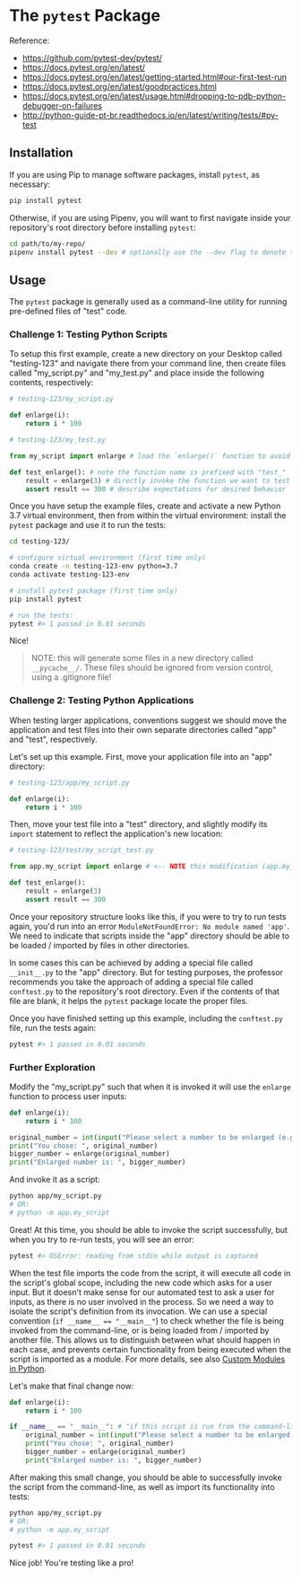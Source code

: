 # The `pytest` Package

Reference:

  + https://github.com/pytest-dev/pytest/
  + https://docs.pytest.org/en/latest/
  + https://docs.pytest.org/en/latest/getting-started.html#our-first-test-run
  + https://docs.pytest.org/en/latest/goodpractices.html
  + https://docs.pytest.org/en/latest/usage.html#dropping-to-pdb-python-debugger-on-failures
  + http://python-guide-pt-br.readthedocs.io/en/latest/writing/tests/#py-test

## Installation

If you are using Pip to manage software packages, install `pytest`, as necessary:

```sh
pip install pytest
```

Otherwise, if you are using Pipenv, you will want to first navigate inside your repository's root directory before installing `pytest`:

```sh
cd path/to/my-repo/
pipenv install pytest --dev # optionally use the --dev flag to denote this package will be used in development only
```

## Usage

The `pytest` package is generally used as a command-line utility for running pre-defined files of "test" code.

### Challenge 1: Testing Python Scripts

To setup this first example, create a new directory on your Desktop called "testing-123" and navigate there from your command line, then create files called "my_script.py" and "my_test.py" and place inside the following contents, respectively:

```python
# testing-123/my_script.py

def enlarge(i):
    return i * 100
```

```python
# testing-123/my_test.py

from my_script import enlarge # load the `enlarge()` function to avoid NameError: name 'enlarge' is not defined

def test_enlarge(): # note the function name is prefixed with "test_"
    result = enlarge(3) # directly invoke the function we want to test
    assert result == 300 # describe expectations for desired behavior
```

Once you have setup the example files, create and activate a new Python 3.7 virtual environment, then from within the virtual environment: install the `pytest` package and use it to run the tests:

```sh
cd testing-123/

# configure virtual environment (first time only)
conda create -n testing-123-env python=3.7
conda activate testing-123-env

# install pytest package (first time only)
pip install pytest

# run the tests:
pytest #> 1 passed in 0.01 seconds
```

Nice!

> NOTE: this will generate some files in a new directory called `__pycache__/`. These files should be ignored from version control, using a .gitignore file!

### Challenge 2: Testing Python Applications

When testing larger applications, conventions suggest we should move the application and test files into their own separate directories called "app" and "test", respectively.

Let's set up this example. First, move your application file into an "app" directory:

```python
# testing-123/app/my_script.py

def enlarge(i):
    return i * 100
```

Then, move your test file into a "test" directory, and slightly modify its `import` statement to reflect the application's new location:

```python
# testing-123/test/my_script_test.py

from app.my_script import enlarge # <-- NOTE this modification (app.my_script)

def test_enlarge():
    result = enlarge(3)
    assert result == 300
```

Once your repository structure looks like this, if you were to try to run tests again, you'd run into an error `ModuleNotFoundError: No module named 'app'`. We need to indicate that scripts inside the "app" directory should be able to be loaded / imported by files in other directories.

In some cases this can be achieved by adding a special file called `__init__.py` to the "app" directory. But for testing purposes, the professor recommends you take the approach of adding a special file called `conftest.py` to the repository's root directory. Even if the contents of that file are blank, it helps the `pytest` package locate the proper files.

Once you have finished setting up this example, including the `conftest.py` file, run the tests again:

```py
pytest #> 1 passed in 0.01 seconds
```

### Further Exploration

Modify the "my_script.py" such that when it is invoked it will use the `enlarge` function to process user inputs:

```python
def enlarge(i):
    return i * 100

original_number = int(input("Please select a number to be enlarged (e.g. 400): "))
print("You chose: ", original_number)
bigger_number = enlarge(original_number)
print("Enlarged number is: ", bigger_number)
```

And invoke it as a script:

```sh
python app/my_script.py
# OR:
# python -m app.my_script
```

Great! At this time, you should be able to invoke the script successfully, but when you try to re-run tests, you will see an error:

```sh
pytest #> OSError: reading from stdin while output is captured
```

When the test file imports the code from the script, it will execute all code in the script's global scope, including the new code which asks for a user input. But it doesn't make sense for our automated test to ask a user for inputs, as there is no user involved in the process. So we need a way to isolate the script's definition from its invocation. We can use a special convention (`if __name__ == "__main__"`) to check whether the file is being invoked from the command-line, or is being loaded from / imported by another file. This allows us to distinguish between what should happen in each case, and prevents certain functionality from being executed when the script is imported as a module. For more details, see also [Custom Modules in Python](/notes/python/modules/README.md).

Let's make that final change now:

```python
def enlarge(i):
    return i * 100

if __name__ == "__main__": # "if this script is run from the command-line, then ..."
    original_number = int(input("Please select a number to be enlarged (e.g. 400): "))
    print("You chose: ", original_number)
    bigger_number = enlarge(original_number)
    print("Enlarged number is: ", bigger_number)
```

After making this small change, you should be able to successfully invoke the script from the command-line, as well as import its functionality into tests:

```sh
python app/my_script.py
# OR:
# python -m app.my_script
```

```sh
pytest #> 1 passed in 0.01 seconds
```

Nice job! You're testing like a pro!
